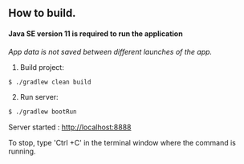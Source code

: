## How to build.

#### Java SE version 11 is required to run the application
*App data is not saved between different launches of the app.*

1. Build project:

```bash
$ ./gradlew clean build
```

2. Run server:

```bash
$ ./gradlew bootRun
```
Server started :  [http://localhost:8888](http://localhost:8888)

To stop, type 'Ctrl +C' in the terminal window where the command is running.

